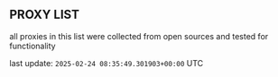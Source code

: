 ## PROXY LIST

all proxies in this list were collected from open sources and tested for functionality

last update: `2025-02-24 08:35:49.301903+00:00` UTC